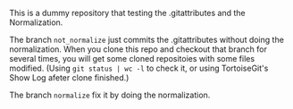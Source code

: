 This is a dummy repository that testing the .gitattributes and the Normalization.

The branch ```not_normalize``` just commits the .gitattributes without doing the normalization.
When you clone this repo and checkout that branch for several times, you will get some cloned repositoies with some files modified.
(Using ```git status | wc -l``` to check it, or using TortoiseGit's Show Log afeter clone finished.)

The branch ```normalize``` fix it by doing the normalization.
